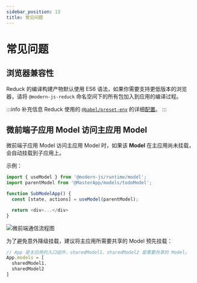 ```yaml
---
sidebar_position: 13
title: 常见问题
---
```


# 常见问题

## 浏览器兼容性

Reduck 的编译构建产物默认使用 ES6 语法，如果你需要支持更低版本的浏览器，请将 `@modern-js-reduck` 命名空间下的所有包加入到应用的编译过程。

:::info 补充信息
Reduck 使用的 [`@babel/preset-env`](https://babeljs.io/docs/en/babel-preset-env) 的详细[配置](https://github.com/modern-js-dev/reduck/blob/main/common/config.js#L10~L17)。
:::

## 微前端子应用 Model 访问主应用 Model

微前端子应用 Model 访问主应用 Model 时，如果该 **Model** 在主应用尚未挂载，会自动挂载到子应用上。

示例：

```ts
import { useModel } from '@modern-js/runtime/model';
import parentModel from '@MasterApp/models/todoModel';

function SubModelApp() {
  const [state, actions] = useModel(parentModel);

  return <div>...</div>
}
```

![微前端通信流程图](https://lf3-static.bytednsdoc.com/obj/eden-cn/aphqeh7uhohpquloj/modern-js/docs/mf-communicate.svg)

为了避免意外降级挂载，建议将主应用所需要共享的 Model 预先挂载：

```ts
// App 是主应用的入口组件，sharedModel1、sharedModel2 是需要共享的 Model。
App.models = [
  sharedModel1,
  sharedModel2
]
```
